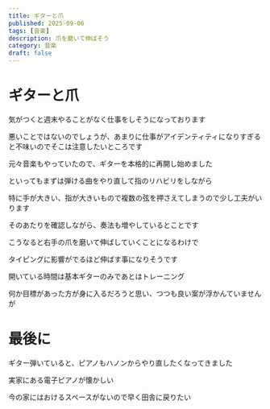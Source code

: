 ```yaml
---
title: ギターと爪
published: 2025-09-06
tags: [音楽]
description: 爪を磨いて伸ばそう
category: 音楽
draft: false
---
```

# ギターと爪

気がつくと週末やることがなく仕事をしそうになっております

悪いことではないのでしょうが、あまりに仕事がアイデンティティになりすぎると不味いのでそこは注意したいところです

元々音楽もやっていたので、ギターを本格的に再開し始めました

といってもまずは弾ける曲をやり直して指のリハビリをしながら

特に手が大きい、指が大きいもので複数の弦を押さえてしまうので少し工夫がいります

そのあたりを確認しながら、奏法も増やしているとことです

こうなると右手の爪を磨いて伸ばしていくことになるわけで

タイピングに影響がでるほど伸ばす事になりそうです

開いている時間は基本ギターのみであとはトレーニング

何か目標があった方が身に入るだろうと思い、つつも良い案が浮かんていませんが

# 最後に

ギター弾いていると、ピアノもハノンからやり直したくなってきました

実家にある電子ピアノが懐かしい

今の家にはおけるスペースがないので早く田舎に戻りたい
